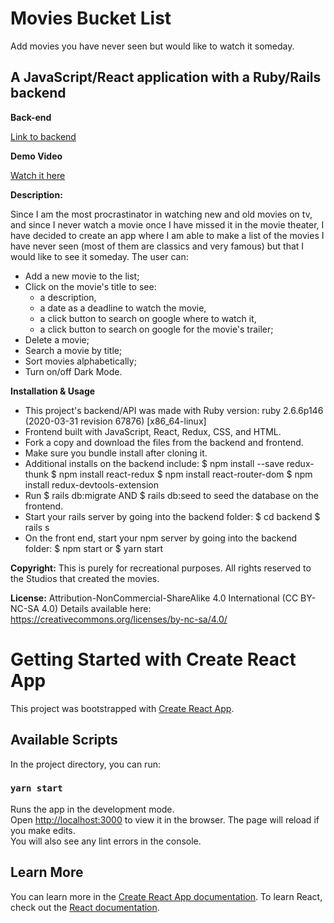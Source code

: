 # Movies Bucket List
Add movies you have never seen but would like to watch it someday.

## A JavaScript/React application with a Ruby/Rails backend

**Back-end**

[Link to backend](https://github.com/eagrundy/movies-bucket-list-backend)

**Demo Video**

[Watch it here](https://youtu.be/c8bkI4xHNm4)

**Description:**

Since I am the most procrastinator in watching new and old movies on tv, and since I never watch a movie once I have missed it in the movie theater, I have decided to create an app where I am able to make a list of the movies I have never seen (most of them are classics and very famous) but that I would like to see it someday. The user can:
-  Add a new movie to the list;
- Click on the movie's title to see:
    - a description, 
    - a date as a deadline to watch the movie, 
    - a click button to search on google where to watch it, 
    - a click button to search on google for the movie's trailer;
- Delete a movie;
- Search a movie by title;
- Sort movies alphabetically;
- Turn on/off Dark Mode.

**Installation & Usage**
* This project's backend/API was made with Ruby version: ruby 2.6.6p146 (2020-03-31 revision 67876) [x86_64-linux]
* Frontend built with JavaScript, React, Redux, CSS, and HTML.
* Fork a copy and download the files from the backend and frontend.
* Make sure you bundle install after cloning it.
* Additional installs on the backend include:
    $ npm install --save redux-thunk
    $ npm install react-redux
    $ npm install react-router-dom
    $ npm install redux-devtools-extension
* Run $ rails db:migrate AND $ rails db:seed to seed the database on the frontend.
* Start your rails server by going into the backend folder: 
    $ cd backend
    $ rails s 
* On the front end, start your npm server by going into the backend folder:
    $ npm start or $ yarn start

**Copyright:**
This is purely for recreational purposes. All rights reserved to the Studios that created the movies.

**License:**
Attribution-NonCommercial-ShareAlike 4.0 International (CC BY-NC-SA 4.0)
Details available here: https://creativecommons.org/licenses/by-nc-sa/4.0/

# Getting Started with Create React App
This project was bootstrapped with [Create React App](https://github.com/facebook/create-react-app).
## Available Scripts
In the project directory, you can run:
### `yarn start`
Runs the app in the development mode.\
Open [http://localhost:3000](http://localhost:3000) to view it in the browser.
The page will reload if you make edits.\
You will also see any lint errors in the console.
## Learn More
You can learn more in the [Create React App documentation](https://facebook.github.io/create-react-app/docs/getting-started).
To learn React, check out the [React documentation](https://reactjs.org/).
